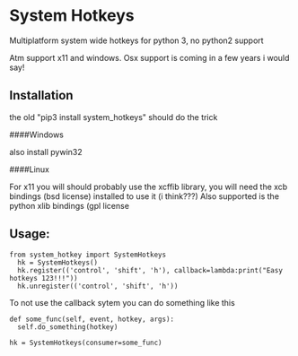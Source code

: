 

System Hotkeys
==============

Multiplatform system wide hotkeys for python 3, no python2 support

Atm support x11 and windows. Osx support is coming in a few years i would say!


Installation
------------

the old "pip3 install system_hotkeys" should do the trick


####Windows

also install pywin32


####Linux


For x11 you will should probably use the xcffib library, you will need the xcb bindings (bsd license) installed to use it (i think???)
Also supported is the python xlib bindings (gpl license


Usage:
------

    from system_hotkey import SystemHotkeys
      hk = SystemHotkeys()
      hk.register(('control', 'shift', 'h'), callback=lambda:print("Easy hotkeys 123!!!"))
      hk.unregister(('control', 'shift', 'h'))


To not use the callback sytem you can do something like this

    def some_func(self, event, hotkey, args):	
      self.do_something(hotkey)	
			
    hk = SystemHotkeys(consumer=some_func)
     


